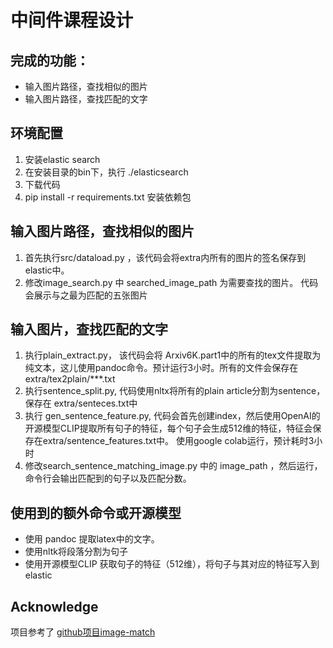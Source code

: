 # 中间件课程设计
## 完成的功能：
- 输入图片路径，查找相似的图片
- 输入图片路径，查找匹配的文字

## 环境配置
1. 安装elastic search
2. 在安装目录的bin下，执行 ./elasticsearch
3. 下载代码
4. pip install -r requirements.txt 安装依赖包

## 输入图片路径，查找相似的图片
1. 首先执行src/dataload.py ，该代码会将extra内所有的图片的签名保存到elastic中。
2. 修改image_search.py 中 searched_image_path 为需要查找的图片。 代码会展示与之最为匹配的五张图片

## 输入图片，查找匹配的文字
1. 执行plain_extract.py， 该代码会将 Arxiv6K.part1中的所有的tex文件提取为纯文本，这儿使用pandoc命令。预计运行3小时。所有的文件会保存在 extra/tex2plain/***.txt
2. 执行sentence_split.py, 代码使用nltx将所有的plain article分割为sentence，保存在 extra/senteces.txt中
3. 执行 gen_sentence_feature.py, 代码会首先创建index，然后使用OpenAI的开源模型CLIP提取所有句子的特征，每个句子会生成512维的特征，特征会保存在extra/sentence_features.txt中。  使用google colab运行，预计耗时3小时
4. 修改search_sentence_matching_image.py 中的 image_path ，然后运行，命令行会输出匹配到的句子以及匹配分数。


## 使用到的额外命令或开源模型
- 使用 pandoc 提取latex中的文字。
- 使用nltk将段落分割为句子
- 使用开源模型CLIP 获取句子的特征（512维），将句子与其对应的特征写入到elastic


## Acknowledge
项目参考了 [github项目image-match](https://github.com/ProvenanceLabs/image-match.git)
